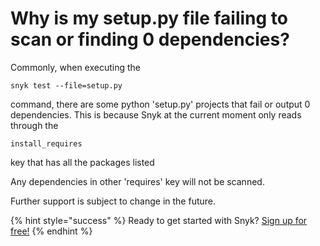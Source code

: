 # Why is my setup.py file failing to scan or finding 0 dependencies?

Commonly, when executing the

```text
snyk test --file=setup.py
```

command, there are some python 'setup.py' projects that fail or output 0 dependencies. This is because Snyk at the current moment only reads through the

```text
install_requires
```

key that has all the packages listed

Any dependencies in other 'requires' key will not be scanned.

Further support is subject to change in the future.

{% hint style="success" %}
Ready to get started with Snyk? [Sign up for free!](https://snyk.io/login?cta=sign-up&loc=footer&page=support_docs_page)
{% endhint %}

